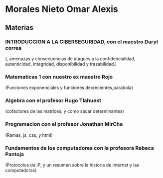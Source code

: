 # Morales Nieto Omar Alexis

## Materias 

### INTRODUCCION A LA CIBERSEGURIDAD, con el maestro Daryl correa
(, amenazas y consecuencias de ataques a la confidencialidad, autenticidad, integridad, disponibilidad y trazabilidad.)

### Matematicas 1 con nuestro ex maestro Rojo
(Funciones exponenciales y funciones decrecientes,parabola)

### Algebra con el profesor Hugo Tlahuext
(cofactores de las matrices, y como sacar determinantes)

### Programacion con el profesor Jonathan MirCha
(Ramas, js, css, y html)

### Fundamentos de los computadores con la profesora   Rebeca Pantoja
(Protocolos de IP, y un resumen sobre la historia de internet y las computadoras)
